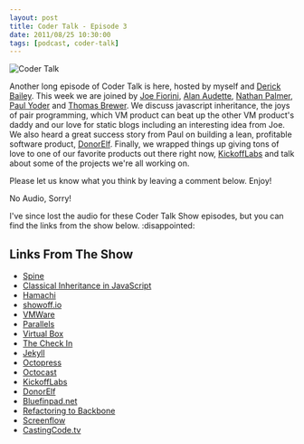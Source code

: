 ```yaml
---
layout: post
title: Coder Talk - Episode 3
date: 2011/08/25 10:30:00
tags: [podcast, coder-talk]
---
```


<img src='/assets/microphone.jpg' alt='Coder Talk' class='float-right' />

Another long episode of Coder Talk is here, hosted by myself and [Derick Bailey](http://derickbailey.lostechies.com).  This week we are joined by [Joe Fiorini](http://userobsessed.net), [Alan Audette](http://twitter.com/alanaudette), [Nathan Palmer](http://twitter.com/nathanpalmer), [Paul Yoder](http://twitter.com/paulyoder) and [Thomas Brewer](http://th3mus1cman.me).  We discuss javascript inheritance, the joys of pair programming, which VM product can beat up the other VM product's daddy and our love for static blogs including an interesting idea from Joe.  We also heard a great success story from Paul on building a lean, profitable software product, [DonorElf](http://donorelf.com).  Finally, we wrapped things up giving tons of love to one of our favorite products out there right now, [KickoffLabs](http://kickofflabs.com) and talk about some of the projects we're all working on.

Please let us know what you think by leaving a comment below.  Enjoy!

<div class="flex flex-col mb-6 tldr">
  <div class="bg-orange-lighter p-2 font-medium border border-b-0 border-orange rounded-t-sm">No Audio, Sorry!</div>
  <div class="p-2 bg-orange-lightest border-l border-r border-b border-orange
  rounded-b-sm">
    <p>
      I've since lost the audio for these Coder Talk Show episodes, but you can
      find the links from the show below. :disappointed:
    </p>
  </div>
</div>

## Links From The Show

* [Spine](http://maccman.github.com/spine)
* [Classical Inheritance in JavaScript](http://www.crockford.com/javascript/inheritance.html) 
* [Hamachi](https://secure.logmein.com/products/hamachi)
* [showoff.io](https://showoff.io)
* [VMWare](http://vmware.com)
* [Parallels](http://www.parallels.com)
* [Virtual Box](http://www.virtualbox.org)
* [The Check In](http://thecheckin.densitypop.com)
* [Jekyll](https://github.com/mojombo/jekyll/wiki)
* [Octopress](http://octopress.org)
* [Octocast](http://octocast.org)
* [KickoffLabs](http://kickofflabs.com)
* [DonorElf](http://donorelf.com)
* [Bluefinpad.net](http://bluefinpad.net)
* [Refactoring to Backbone](http://refactoringtobackbone.com)
* [Screenflow](http://www.telestream.net/screen-flow)
* [CastingCode.tv](http://castingcode.tv)
